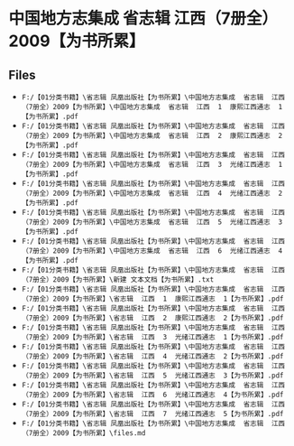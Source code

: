 # 中国地方志集成  省志辑  江西（7册全）2009【为书所累】

## Files

- `F:/【01分类书籍】\省志辑 凤凰出版社【为书所累】\中国地方志集成  省志辑  江西（7册全）2009【为书所累】\中国地方志集成  省志辑  江西  1  康熙江西通志  1【为书所累】.pdf`
- `F:/【01分类书籍】\省志辑 凤凰出版社【为书所累】\中国地方志集成  省志辑  江西（7册全）2009【为书所累】\中国地方志集成  省志辑  江西  2  康熙江西通志  2【为书所累】.pdf`
- `F:/【01分类书籍】\省志辑 凤凰出版社【为书所累】\中国地方志集成  省志辑  江西（7册全）2009【为书所累】\中国地方志集成  省志辑  江西  3  光绪江西通志  1【为书所累】.pdf`
- `F:/【01分类书籍】\省志辑 凤凰出版社【为书所累】\中国地方志集成  省志辑  江西（7册全）2009【为书所累】\中国地方志集成  省志辑  江西  4  光绪江西通志  2【为书所累】.pdf`
- `F:/【01分类书籍】\省志辑 凤凰出版社【为书所累】\中国地方志集成  省志辑  江西（7册全）2009【为书所累】\中国地方志集成  省志辑  江西  5  光绪江西通志  3【为书所累】.pdf`
- `F:/【01分类书籍】\省志辑 凤凰出版社【为书所累】\中国地方志集成  省志辑  江西（7册全）2009【为书所累】\中国地方志集成  省志辑  江西  6  光绪江西通志  4【为书所累】.pdf`
- `F:/【01分类书籍】\省志辑 凤凰出版社【为书所累】\中国地方志集成  省志辑  江西（7册全）2009【为书所累】\新建 文本文档【为书所累】.txt`
- `F:/【01分类书籍】\省志辑 凤凰出版社【为书所累】\中国地方志集成  省志辑  江西（7册全）2009【为书所累】\省志辑  江西  1  康熙江西通志  1【为书所累】.pdf`
- `F:/【01分类书籍】\省志辑 凤凰出版社【为书所累】\中国地方志集成  省志辑  江西（7册全）2009【为书所累】\省志辑  江西  2  康熙江西通志  2【为书所累】.pdf`
- `F:/【01分类书籍】\省志辑 凤凰出版社【为书所累】\中国地方志集成  省志辑  江西（7册全）2009【为书所累】\省志辑  江西  3  光绪江西通志  1【为书所累】.pdf`
- `F:/【01分类书籍】\省志辑 凤凰出版社【为书所累】\中国地方志集成  省志辑  江西（7册全）2009【为书所累】\省志辑  江西  4  光绪江西通志  2【为书所累】.pdf`
- `F:/【01分类书籍】\省志辑 凤凰出版社【为书所累】\中国地方志集成  省志辑  江西（7册全）2009【为书所累】\省志辑  江西  5  光绪江西通志  3【为书所累】.pdf`
- `F:/【01分类书籍】\省志辑 凤凰出版社【为书所累】\中国地方志集成  省志辑  江西（7册全）2009【为书所累】\省志辑  江西  6  光绪江西通志  4【为书所累】.pdf`
- `F:/【01分类书籍】\省志辑 凤凰出版社【为书所累】\中国地方志集成  省志辑  江西（7册全）2009【为书所累】\省志辑  江西  7  光绪江西通志  5【为书所累】.pdf`
- `F:/【01分类书籍】\省志辑 凤凰出版社【为书所累】\中国地方志集成  省志辑  江西（7册全）2009【为书所累】\files.md`
